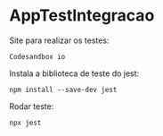 # AppTestIntegracao

Site para realizar os testes:

`Codesandbox io`

Instala a biblioteca de teste do jest:

`npm install --save-dev jest`

Rodar teste:

`npx jest`
